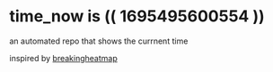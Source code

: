 # time_now is (( 1695495600554 ))

an automated repo that shows the currnent time

inspired by [breakingheatmap](https://github.com/breakingheatmap/breakingheatmap)